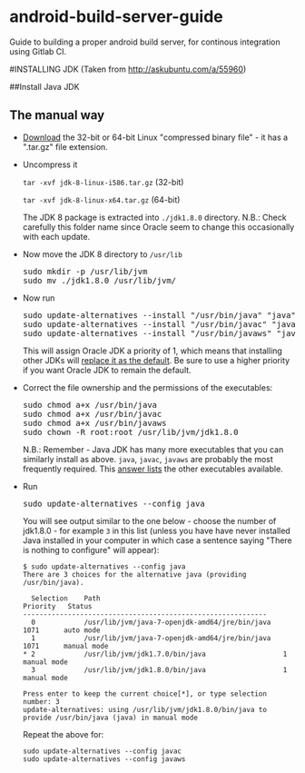# android-build-server-guide
Guide to building a proper android build server, for continous integration using Gitlab CI.

#INSTALLING JDK
(Taken from http://askubuntu.com/a/55960)

##Install Java JDK

## The manual way

*   [Download](http://www.oracle.com/technetwork/java/javase/downloads/index.html) the 32-bit or 64-bit Linux "compressed binary file" - it has a ".tar.gz" file extension.

*   Uncompress it

    `tar -xvf jdk-8-linux-i586.tar.gz` (32-bit)

    `tar -xvf jdk-8-linux-x64.tar.gz` (64-bit)

    The JDK 8 package is extracted into `./jdk1.8.0` directory. N.B.: Check carefully this folder name since Oracle seem to change this occasionally with each update.

*   Now move the JDK 8 directory to `/usr/lib`

    <pre>sudo mkdir -p /usr/lib/jvm
    sudo mv ./jdk1.8.0 /usr/lib/jvm/
    </pre>

*   Now run

    <pre>sudo update-alternatives --install "/usr/bin/java" "java" "/usr/lib/jvm/jdk1.8.0/bin/java" 1
    sudo update-alternatives --install "/usr/bin/javac" "javac" "/usr/lib/jvm/jdk1.8.0/bin/javac" 1
    sudo update-alternatives --install "/usr/bin/javaws" "javaws" "/usr/lib/jvm/jdk1.8.0/bin/javaws" 1
    </pre>

    This will assign Oracle JDK a priority of 1, which means that installing other JDKs will [replace it as the default](http://askubuntu.com/q/344059/23678). Be sure to use a higher priority if you want Oracle JDK to remain the default.

*   Correct the file ownership and the permissions of the executables:

    <pre>sudo chmod a+x /usr/bin/java
    sudo chmod a+x /usr/bin/javac
    sudo chmod a+x /usr/bin/javaws
    sudo chown -R root:root /usr/lib/jvm/jdk1.8.0
    </pre>

    N.B.: Remember - Java JDK has many more executables that you can similarly install as above. `java`, `javac`, `javaws` are probably the most frequently required. This [answer lists](http://askubuntu.com/a/68227/14356) the other executables available.

*   Run

    <pre>sudo update-alternatives --config java
    </pre>

    You will see output similar to the one below - choose the number of jdk1.8.0 - for example `3` in this list (unless you have have never installed Java installed in your computer in which case a sentence saying "There is nothing to configure" will appear):

        $ sudo update-alternatives --config java
        There are 3 choices for the alternative java (providing /usr/bin/java).

          Selection    Path                                            Priority   Status
        ------------------------------------------------------------
          0            /usr/lib/jvm/java-7-openjdk-amd64/jre/bin/java   1071      auto mode
          1            /usr/lib/jvm/java-7-openjdk-amd64/jre/bin/java   1071      manual mode
        * 2            /usr/lib/jvm/jdk1.7.0/bin/java                   1         manual mode
          3            /usr/lib/jvm/jdk1.8.0/bin/java                   1         manual mode

        Press enter to keep the current choice[*], or type selection number: 3
        update-alternatives: using /usr/lib/jvm/jdk1.8.0/bin/java to provide /usr/bin/java (java) in manual mode

    Repeat the above for:

        sudo update-alternatives --config javac
        sudo update-alternatives --config javaws